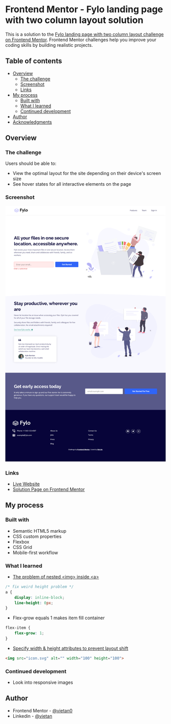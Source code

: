 # Frontend Mentor - Fylo landing page with two column layout solution

This is a solution to the [Fylo landing page with two column layout challenge on Frontend Mentor](https://www.frontendmentor.io/challenges/fylo-landing-page-with-two-column-layout-5ca5ef041e82137ec91a50f5). Frontend Mentor challenges help you improve your coding skills by building realistic projects.

## Table of contents

-   [Overview](#overview)
    -   [The challenge](#the-challenge)
    -   [Screenshot](#screenshot)
    -   [Links](#links)
-   [My process](#my-process)
    -   [Built with](#built-with)
    -   [What I learned](#what-i-learned)
    -   [Continued development](#continued-development)
-   [Author](#author)
-   [Acknowledgments](#acknowledgments)

## Overview

### The challenge

Users should be able to:

-   View the optimal layout for the site depending on their device's screen size
-   See hover states for all interactive elements on the page

### Screenshot

![](./screenshot.jpg)

### Links

- [Live Website](https://vietan0.github.io/FM-fylo-landing-page-with-two-column-layout/)
- [Solution Page on Frontend Mentor](https://www.frontendmentor.io/solutions/fylo-landing-page-with-two-column-layout-0GbMxR7kW)

## My process

### Built with

-   Semantic HTML5 markup
-   CSS custom properties
-   Flexbox
-   CSS Grid
-   Mobile-first workflow

### What I learned

- [The problem of nested \<img\> inside \<a\>](https://developpaper.com/question/the-problem-of-a-nested-img-tag/)

```css
/* fix weird height problem */
a {
    display: inline-block;
    line-height: 0px;
}
```

- Flex-grow equals 1 makes item fill container
```css
flex-item {
    flex-grow: 1;
}
```

- [Specify width & height attributes to prevent layout shift](https://www.youtube.com/watch?v=4-d_SoCHeWE)
```html
<img src="icon.svg" alt="" width="100" height="100"> 
```

### Continued development

- Look into responsive images

## Author

- Frontend Mentor - [@vietan0](https://www.frontendmentor.io/profile/vietan0)
- Linkedin - [@vietan](https://www.linkedin.com/in/vietan/)
